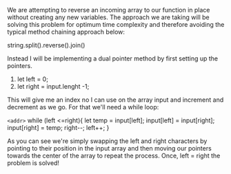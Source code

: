 We are attempting to reverse an incoming array to our function in place without creating any new variables. The approach we are taking will be solving this problem for optimum time complexity and therefore avoiding the typical method chaining approach below: 

 string.split().reverse().join()

Instead I will be implementing a dual pointer method by first setting up the pointers. 

 1. let left = 0; 
 2. let right = input.lenght -1; 

This will give me an index no I can use on the array input and increment and decrement as we go. For that we'll need a while loop: 

 `<addr>` while (left <=right){
 let temp = input[left];
  input[left] = input[right];
  input[right] = temp;
   right--;
   left++;
 }

As you can see we're simply swapping the left and right characters by pointing to their position in the input array and then moving our pointers towards the center of the array to repeat the process. Once, left = right the problem is solved! 
